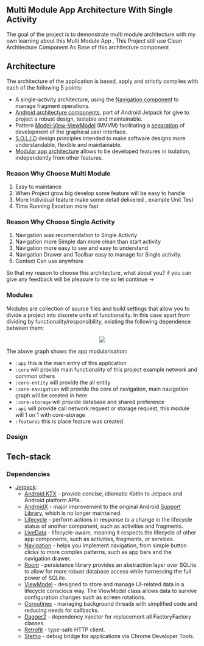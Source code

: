 ## Multi Module App Architecture With Single Activity

The goal of the project is to demonstrate multi module architecture with my own learning about this Multi Module App , This Project still use Clean Architecture Component As Base of this architecture component


## Architecture

The architecture of the application is based, apply and strictly complies with each of the following 5 points:

-   A single-activity architecture, using the [Navigation component](https://developer.android.com/guide/navigation/navigation-getting-started) to manage fragment operations.
-   [Android architecture components](https://developer.android.com/topic/libraries/architecture/), part of Android Jetpack for give to project a robust design, testable and maintainable.
-   Pattern [Model-View-ViewModel](https://en.wikipedia.org/wiki/Model%E2%80%93view%E2%80%93viewmodel) (MVVM) facilitating a [separation](https://en.wikipedia.org/wiki/Separation_of_concerns) of development of the graphical user interface.
-   [S.O.L.I.D](https://en.wikipedia.org/wiki/SOLID) design principles intended to make software designs more understandable, flexible and maintainable.
-   [Modular app architecture](https://proandroiddev.com/build-a-modular-android-app-architecture-25342d99de82) allows to be developed features in isolation, independently from other features.

### Reason Why Choose Multi Module

1. Easy to maintance
2. When Project grow big develop some feature will be easy to handle
3. More Individual feature make some detail delivered , example Unit Test
4. Time Running Excetion more fast

### Reason Why Choose Single Activity

1. Navigation was recomendation to Single Activity
2. Navigation more Simple dan more clean than start activity
3. Navigation more easy to see and easy to understand
4. Navigation Drawer and Toolbar easy to manage for Single activity.
5. Context Can use anywhere

So that my reason to choose this architecture, what about you? if you can give any feedback will be pleasure to me 
so let continue ->

### Modules
Modules are collection of source files and build settings that allow you to divide a project into discrete units of functionality. In this case apart from dividing by functionality/responsibility, existing the following dependence between them:

<p align="center">
 <img src="screenshots/architecture/diagram_communication_modules.png">
</p>

The above graph shows the app modularisation:

-   `:app` this is the main entry of this application
-   `:core` will provide main functionality of this project example network and common others
-   `:core-entity` will provide the all entity 
-   `:core-navigation` will provide the core of navigation, main navigation graph will be created in here 
-   `:core-storage` will provide database and shared preference
-   `:api` will provide call network request or storage request, this module will 1 on 1 with core-storage
-   `:features` this is place feature was created

### Design 

## Tech-stack

### Dependencies

-   [Jetpack](https://developer.android.com/jetpack):
    -   [Android KTX](https://developer.android.com/kotlin/ktx.html) - provide concise, idiomatic Kotlin to Jetpack and Android platform APIs.
    -   [AndroidX](https://developer.android.com/jetpack/androidx) - major improvement to the original Android [Support Library](https://developer.android.com/topic/libraries/support-library/index), which is no longer maintained.
    -   [Lifecycle](https://developer.android.com/topic/libraries/architecture/lifecycle) - perform actions in response to a change in the lifecycle status of another component, such as activities and fragments.
    -   [LiveData](https://developer.android.com/topic/libraries/architecture/livedata) - lifecycle-aware, meaning it respects the lifecycle of other app components, such as activities, fragments, or services.
    -   [Navigation](https://developer.android.com/guide/navigation/) - helps you implement navigation, from simple button clicks to more complex patterns, such as app bars and the navigation drawer.
    -   [Room](https://developer.android.com/topic/libraries/architecture/room) - persistence library provides an abstraction layer over SQLite to allow for more robust database access while harnessing the full power of SQLite.
    -   [ViewModel](https://developer.android.com/topic/libraries/architecture/viewmodel) - designed to store and manage UI-related data in a lifecycle conscious way. The ViewModel class allows data to survive configuration changes such as screen rotations.
    -   [Coroutines](https://kotlinlang.org/docs/reference/coroutines-overview.html) - managing background threads with simplified code and reducing needs for callbacks.
    -   [Dagger2](https://dagger.dev/) - dependency injector for replacement all FactoryFactory classes.
    -   [Retrofit](https://square.github.io/retrofit/) - type-safe HTTP client.
    -   [Stetho](http://facebook.github.io/stetho/) - debug bridge for applications via Chrome Developer Tools.




